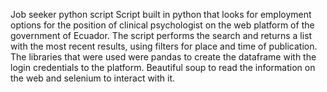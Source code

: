 Job seeker python script
Script built in python that looks for employment options for the position of clinical psychologist on the web platform of the government of Ecuador. 
The script performs the search and returns a list with the most recent results, using filters for place and time of publication.
The libraries that were used were pandas to create the dataframe with the login credentials to the platform. 
Beautiful soup to read the information on the web and selenium to interact with it.
